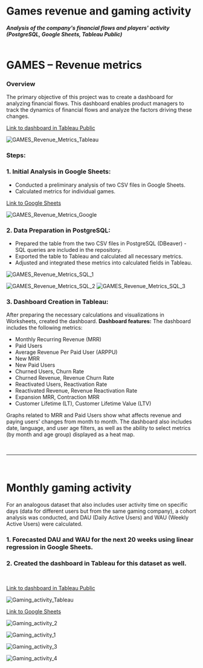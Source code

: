 # Games revenue and gaming activity
***Analysis of the company's financial flows and players' activity (PostgreSQL, Google Sheets, Tableau Public)***
<br>
<br>

# GAMES – Revenue metrics

### Overview
The primary objective of this project was to create a dashboard for analyzing financial flows. This dashboard enables product managers to track the dynamics of financial flows and analyze the factors driving these changes.

[Link to dashboard in Tableau Public](https://public.tableau.com/views/Games-PerformanceIndicatorsv_2/Dashboard1?:language=en-US&:sid=&:redirect=auth&:display_count=n&:origin=viz_share_link)

![GAMES_Revenue_Metrics_Tableau](https://github.com/user-attachments/assets/3d5733a0-e1a1-4e09-9c5b-3279d59ff50f)


### Steps:
### 1. Initial Analysis in Google Sheets:
- Conducted a preliminary analysis of two CSV files in Google Sheets.
- Calculated metrics for individual games.

[Link to Google Sheets](https://docs.google.com/spreadsheets/d/1Zk0CgAU98rIYNjq0du6A82I8CI9DSfojWtZvPZnYCTw/edit?usp=sharing)

![GAMES_Revenue_Metrics_Google](https://github.com/user-attachments/assets/8e9dfdad-47ff-44c3-8a9d-3d63f0f875d4)


### 2. Data Preparation in PostgreSQL:
- Prepared the table from the two CSV files in PostgreSQL (DBeaver) - SQL queries are included in the repository.
- Exported the table to Tableau and calculated all necessary metrics.
- Adjusted and integrated these metrics into calculated fields in Tableau.

![GAMES_Revenue_Metrics_SQL_1](https://github.com/user-attachments/assets/f8e6c68e-7f42-4a51-bc52-aad1b3b93c92)

![GAMES_Revenue_Metrics_SQL_2](https://github.com/user-attachments/assets/1f188a47-338d-4ffb-9cc4-a6fc25ffc371)
![GAMES_Revenue_Metrics_SQL_3](https://github.com/user-attachments/assets/44439576-7ea7-4c41-8bf6-43a964132a1b)


### 3. Dashboard Creation in Tableau:
After preparing the necessary calculations and visualizations in Worksheets, created the dashboard.
**Dashboard features:**
The dashboard includes the following metrics:
- Monthly Recurring Revenue (MRR)
- Paid Users
- Average Revenue Per Paid User (ARPPU)
- New MRR
- New Paid Users
- Churned Users, Churn Rate
- Churned Revenue, Revenue Churn Rate
- Reactivated Users, Reactivation Rate
- Reactivated Revenue, Revenue Reactivation Rate
- Expansion MRR, Contraction MRR
- Customer Lifetime (LT), Customer Lifetime Value (LTV)

Graphs related to MRR and Paid Users show what affects revenue and paying users' changes from month to month.
The dashboard also includes date, language, and user age filters, as well as the ability to select metrics (by month and age group) displayed as a heat map.

<br>

---

<br>

# Monthly gaming activity

For an analogous dataset that also includes user activity time on specific days (data for different users but from the same gaming company), a cohort analysis was conducted, and DAU (Daily Active Users) and WAU (Weekly Active Users) were calculated.
### 1. Forecasted DAU and WAU for the next 20 weeks using linear regression in Google Sheets.
### 2. Created the dashboard in Tableau for this dataset as well.

<br>

[Link to dashboard in Tableau Public](https://public.tableau.com/views/Gamingactivity2/Dashboard?:language=en-US&:sid=&:redirect=auth&:display_count=n&:origin=viz_share_link)

![Gaming_activity_Tableau](https://github.com/user-attachments/assets/54fce2e2-bc4b-4d7d-b99a-9b84fd5390c8)


[Link to Google Sheets](https://docs.google.com/spreadsheets/d/1Eg7VvbyZn5sdQeGKsvbYFfAGQAcXW1lIZgRt75e4bNY/edit?usp=sharing)

![Gaming_activity_2](https://github.com/user-attachments/assets/b590b0e2-6ade-49d6-8ef8-088aa2596e86)

![Gaming_activity_1](https://github.com/user-attachments/assets/ffb2e501-c5ef-4e71-a7c0-86cb3719a5f8)

![Gaming_activity_3](https://github.com/user-attachments/assets/1857066e-1b7f-476a-ad3a-4f11ceac6395)

![Gaming_activity_4](https://github.com/user-attachments/assets/36ad53c5-7f2d-4450-80ec-352270d8b1fa)

